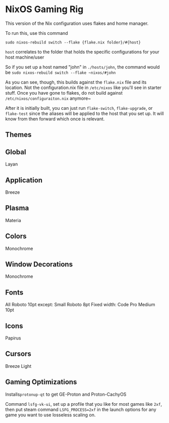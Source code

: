 # NixOS Gaming Rig

This version of the Nix configuration uses flakes and home manager.

To run this, use this command

`sudo nixos-rebuild switch --flake {flake.nix folder}/#{host}`

`host` correlates to the folder that holds the specific configurations for your host machine/user

So if you set up a host named "john" in `./hosts/john`, the command would be
`sudo nixos-rebuild switch --flake ~nixos/#john`

As you can see, though, this builds against the `flake.nix` file and its location. Not the configuration.nix file in `/etc/nixos` like you'll see in starter stuff. Once you have gone to flakes, do not build against `/etc/nixos/configuraiton.nix` anymore~

After it is initially built, you can just run `flake-switch`, `flake-upgrade`, or `flake-test` since the aliases will be applied to the host that you set up. It will know from then forward which once is relevant.

## Themes

## Global
Layan

## Application
Breeze

## Plasma
Materia

## Colors
Monochrome

## Window Decorations
Monochrome

## Fonts
All Roboto 10pt except:
Small Roboto 8pt
Fixed width: Code Pro Medium 10pt

## Icons
Papirus

## Cursors
Breeze Light



## Gaming Optimizations

Installs`protonup-qt` to get GE-Proton and Proton-CachyOS 

Command `lsfg-vk-ui`, set up a profile that you like for most games like `2xf`, then put steam command `LSFG_PROCESS=2xf` in the launch options for any game you want to use losseless scaling on.





